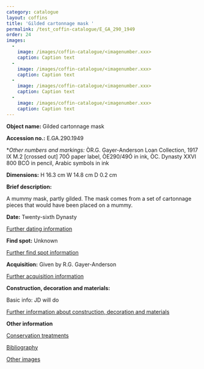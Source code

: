 ```yaml
---
category: catalogue
layout: coffins
title: 'Gilded cartonnage mask '
permalink: /test_coffin-catalogue/E_GA_290_1949
order: 24
images: 
  -
    image: /images/coffin-catalogue/<imagenumber.xxx>
    caption: Caption text
  -
    image: /images/coffin-catalogue/<imagenumber.xxx>
    caption: Caption text
  -
    image: /images/coffin-catalogue/<imagenumber.xxx>
    caption: Caption text
  -
    image: /images/coffin-catalogue/<imagenumber.xxx>
    caption: Caption text
---
```


**Object name:** 
Gilded cartonnage mask

**Accession no.:** 
E.GA.290.1949

**Other numbers and markings:*
ÒR.G. Gayer-Anderson Loan Collection, 1917 IX M.2 [crossed out] 70Ó paper label, ÒE290/49Ó in ink, ÒC. Dynasty XXVI 800 BCÓ in pencil, Arabic symbols in ink

**Dimensions:** 
H 16.3 cm
W 14.8 cm
D 0.2 cm

**Brief description:** 

A mummy mask, partly gilded. The mask comes from a set of cartonnage pieces that would have been placed on a mummy.   

**Date:**
Twenty-sixth Dynasty

[Further dating information](/catalogue_extras/E_GA_290_1949_dating)

**Find spot:**
Unknown

[Further find spot information](/catalogue_extras/E_GA_290_1949_findspot)

**Acquisition:**
Given by R.G. Gayer-Anderson

[Further acquisition information](/catalogue_extras/E_GA_290_1949_acquisition)

**Construction, decoration and materials:**

Basic info: JD will do

[Further information about construction, decoration and materials](/catalogue_extras/E_GA_290_1949_materials)


**Other information**

[Conservation treatments](/catalogue_extras/E_GA_290_1949_conservation)

[Bibliography](/catalogue_extras/E_GA_290_1949_bibliography)

[Other images](/catalogue_extras/E_GA_290_1949_imagesheet)


